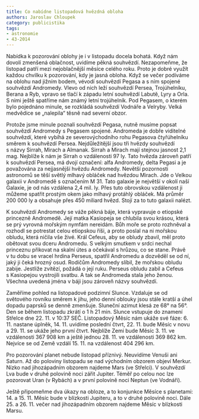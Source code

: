 ```yaml
---
title: Co nabídne listopadová hvězdná obloha
authors: Jaroslav Chloupek
category: publicistika
tags:
- astronomie
- 43-2014 
---
```


Nabídka k pozorování oblohy je i v listopadu docela bohatá. Když nám dovolí zmenšená oblačnost, uvidíme pěkná souhvězdí. Nezapomeňme, že listopad patří mezi nejoblačnější měsíce celého roku. Proto je dobré využít každou chvilku k pozorování, kdy je jasná obloha. Když se večer podíváme na oblohu nad jižním bodem, vévodí souhvězdí Pegasa a s ním spojené souhvězdí Andromedy. Vlevo od nich leží souhvězdí Persea, Trojúhelníku, Berana a Ryb, vpravo se tlačí k západu letní souhvězdí Labutě, Lyry a Orla. S nimi ještě spatříme nám známý letní trojúhelník. Pod Pegasem, o kterém bylo pojednáno minule, se rozkládá souhvězdí Vodnáře a Velryby. Velká medvědice se „nalepila“ těsně nad severní obzor. 

Protože jsme minule poznali souhvězdí Pegasa, nutně musíme popsat souhvězdí Andromedy s Pegasem spojené. Andromeda je dobře viditelné souhvězdí, které vybíhá ze severovýchodního rohu Pegasova čtyřúhelníku směrem k souhvězdí Persea. Nejdůležitější jsou tři hvězdy souhvězdí s názvy Sirrah, Mirach a Almanak. Sirrah a Mirach mají stejnou jasnost 2,1 mag. Nejblíže k nám je Sirrah o vzdálenosti 97 ly. Tato hvězda zároveň patří k souhvězdí Persea, má dvojí označení: alfa Andromedy, delta Pegasi a je považována za nejjasnější hvězdu Andromedy. Nevětší pozornosti astronomů se těší světlý mlhavý obláček nad hvězdou Mirach. Jde o Velkou galaxii v Andromedě s označením M 31. Tato galaxie je největší v okolí naší Galaxie, je od nás vzdálena 2,4 mil. ly. Přes tuto obrovskou vzdálenost ji můžeme spatřit prostým okem jako mlhavý protáhlý obláček. Má průměr 200 000 ly a obsahuje přes 450 miliard hvězd. Stojí za to tuto galaxii nalézt.

K souhvězdí Andromedy se váže pěkná báje, která vypravuje o etiopské princezně Andromedě. Její matka Kasiopeja se chlubila svou krásou, která se prý vyrovná mořským nymfám nereidám. Bůh moře se proto rozhněval a rozhodl se potrestat celou etiopskou říši, a proto poslal na ni mořskou obludu, která ničila vše živé. Král Cefeus, aby se obludy zbavil, měl proto obětovat svou dceru Andromedu. S velkým smutkem v srdci nechal princeznu přikovat na skalní útes a očekával s hrůzou, co se stane. Právě v tu dobu se vracel hrdina Perseus, spatřil Andromedu a dozvěděl se od ní, jaký ji čeká hrozný osud. Rodičům Andromedy slíbil, že mořskou obludu zabije. Jestliže zvítězí, požádá o její ruku. Perseus obludu zabil a Cefeus s Kasiopejou vystrojili svatbu. A tak se Andromeda stala jeho ženou. Všechna uvedená jména v báji jsou zároveň názvy souhvězdí.

Zaměříme pohled na listopadové podzimní Slunce. Vzdaluje se od světového rovníku směrem k jihu, jeho denní oblouky jsou stále kratší a úhel dopadu paprsků se denně zmenšuje. Sluneční azimut klesá ze 68° na 56°. Den se během listopadu zkrátí o 1 h 21 min. Slunce vstupuje do znamení Střelce dne 22. 11. v 10:37 SEČ.
Listopadový Měsíc nám ukáže své fáze: 6. 11. nastane úplněk, 14. 11. uvidíme poslední čtvrt, 22. 11. bude Měsíc v novu a 29. 11. se ukáže jeho první čtvrt. Nejblíže Zemi bude Měsíc 3. 11. ve vzdálenosti 367 908 km a ještě jednou 28. 11. ve vzdálenosti 369 862 km. Nejvíce se od Země vzdálí 15. 11. na vzdálenost 404 296 km.

Pro pozorování planet nebude listopad příznivý. Neuvidíme Venuši ani Saturn. Až do poloviny listopadu se nad východním obzorem objeví Merkur. Nízko nad jihozápadním obzorem najdeme Mars (ve Střelci). V souhvězdí Lva bude v druhé polovině noci zářit Jupiter. Téměř po celou noc lze pozorovat Uran (v Rybách) a v první polovině noci Neptun (ve Vodnáři).

Ještě připomeňme dva úkazy na obloze, a to konjunkce Měsíce s planetami: 14. a 15. 11. Měsíc bude v blízkosti Jupiteru, a to v druhé polovině noci. Dále 25. a 26. 11. večer nad jihozápadním obzorem najdeme Měsíc v blízkosti Marsu.
